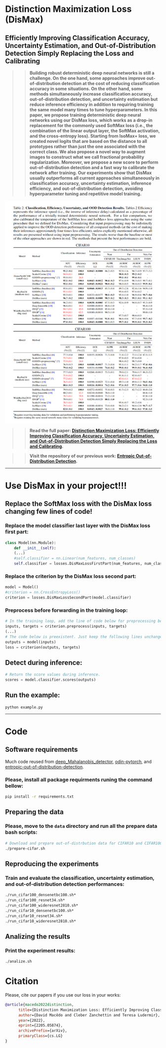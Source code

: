 # Distinction Maximization Loss (DisMax)

## Efficiently Improving Classification Accuracy, Uncertainty Estimation, and Out-of-Distribution Detection Simply Replacing the Loss and Calibrating


>>**Building robust deterministic deep neural networks is still a challenge. On the one hand, some approaches improve out-of-distribution detection at the cost of reducing classification accuracy in some situations. On the other hand, some methods simultaneously increase classification accuracy, out-of-distribution detection, and uncertainty estimation but reduce inference efficiency in addition to requiring training the same model many times to tune hyperparameters. In this paper, we propose training deterministic deep neural networks using our DisMax loss, which works as a drop-in replacement for the commonly used SoftMax loss (i.e., the combination of the linear output layer, the SoftMax activation, and the cross-entropy loss). Starting from IsoMax+ loss, we created novel logits that are based on the distance to all prototypes rather than just the one associated with the correct class. We also propose a novel way to augment images to construct what we call fractional probability regularization. Moreover, we propose a new score to perform out-of-distribution detection and a fast way to calibrate the network after training. Our experiments show that DisMax usually outperforms all current approaches simultaneously in classification accuracy, uncertainty estimation, inference efficiency, and out-of-distribution detection, avoiding hyperparameter tuning and repetitive model training.**

 <img align="center" src="assets/results.png" width="750">

>>**Read the full paper: [Distinction Maximization Loss: Efficiently Improving Classification Accuracy, Uncertainty Estimation, and Out-of-Distribution Detection Simply Replacing the Loss and Calibrating](https://arxiv.org/abs/2205.05874).**


>>**Visit the repository of our previous work: [Entropic Out-of-Distribution Detection](https://github.com/dlmacedo/entropic-out-of-distribution-detection).**

___

# Use DisMax in your project!!!

## Replace the SoftMax loss with the DisMax loss changing few lines of code!

### Replace the model classifier last layer with the DisMax loss first part:

```python
class Model(nn.Module):
    def __init__(self):
    (...)
    #self.classifier = nn.Linear(num_features, num_classes)
    self.classifier = losses.DisMaxLossFirstPart(num_features, num_classes)
```

### Replace the criterion by the DisMax loss second part:

```python
model = Model()
#criterion = nn.CrossEntropyLoss()
criterion = losses.DisMaxLossSecondPart(model.classifier)
```

### Preprocess before forwarding in the training loop:

```python
# In the training loop, add the line of code below for preprocessing before forwarding.
inputs, targets = criterion.preprocess(inputs, targets) 
(...)
# The code below is preexistent. Just keep the following lines unchanged!
outputs = model(inputs)
loss = criterion(outputs, targets)
```

## Detect during inference:

```python
# Return the score values during inference.
scores = model.classifier.scores(outputs) 
```

## Run the example:

```
python example.py
```
___

# Code

## Software requirements

Much code reused from [deep_Mahalanobis_detector](https://github.com/pokaxpoka/deep_Mahalanobis_detector), [odin-pytorch](https://github.com/facebookresearch/odin), and [entropic-out-of-distribution-detection](https://github.com/dlmacedo/entropic-out-of-distribution-detection).

### Please, install all package requirments runing the command bellow:

```bash
pip install -r requirements.txt
```

## Preparing the data

### Please, move to the `data` directory and run all the prepare data bash scripts:

```bash
# Download and prepare out-of-distrbution data for CIFAR10 and CIFAR100 datasets.
./prepare-cifar.sh
```

## Reproducing the experiments

### Train and evaluate the classification, uncertainty estimation, and out-of-distribution detection performances:

```bash
./run_cifar100_densenetbc100.sh*
./run_cifar100_resnet34.sh*
./run_cifar100_wideresnet2810.sh*
./run_cifar10_densenetbc100.sh*
./run_cifar10_resnet34.sh*
./run_cifar10_wideresnet2810.sh*
```

## Analizing the results

### Print the experiment results:

```bash
./analize.sh
```

# Citation

Please, cite our papers if you use our loss in your works:

```bibtex
@article{macedo2022distinction,
      title={Distinction Maximization Loss: Efficiently Improving Classification Accuracy, Uncertainty Estimation, and Out-of-Distribution Detection Simply Replacing the Loss and Calibrating}, 
      author={David Macêdo and Cleber Zanchettin and Teresa Ludermir},
      year={2022},
      eprint={2205.05874},
      archivePrefix={arXiv},
      primaryClass={cs.LG}
}
```
